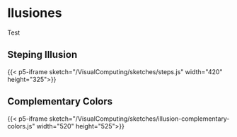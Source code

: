 # Ilusiones

Test

## Steping Illusion

{{< p5-iframe sketch="/VisualComputing/sketches/steps.js" width="420" height="325">}}

## Complementary Colors

{{< p5-iframe sketch="/VisualComputing/sketches/illusion-complementary-colors.js" width="520" height="525">}}
